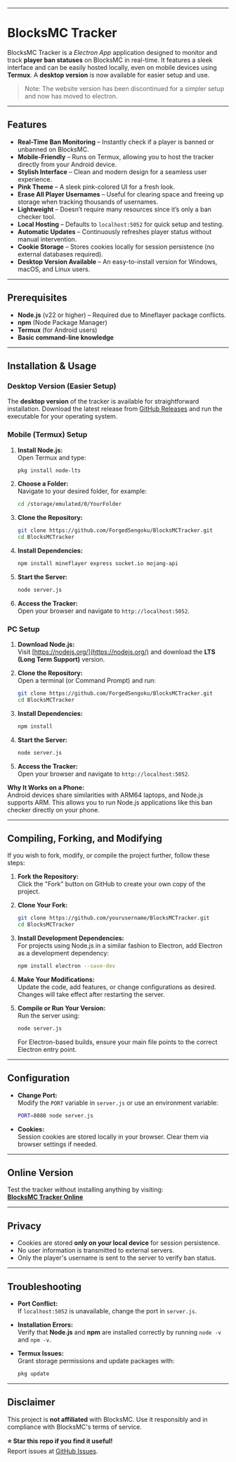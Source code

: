 
---
# BlocksMC Tracker

BlocksMC Tracker is a *Electron App* application designed to monitor and track **player ban statuses** on BlocksMC in real-time. It features a sleek interface and can be easily hosted locally, even on mobile devices using **Termux**. A **desktop version** is now available for easier setup and use.

> Note: The website version has been discontinued for a simpler setup and now has moved to electron.

---

## Features

- **Real-Time Ban Monitoring** – Instantly check if a player is banned or unbanned on BlocksMC.
- **Mobile-Friendly** – Runs on Termux, allowing you to host the tracker directly from your Android device.
- **Stylish Interface** – Clean and modern design for a seamless user experience.
- **Pink Theme** – A sleek pink-colored UI for a fresh look.
- **Erase All Player Usernames** – Useful for clearing space and freeing up storage when tracking thousands of usernames.
- **Lightweight** – Doesn’t require many resources since it’s only a ban checker tool.
- **Local Hosting** – Defaults to `localhost:5052` for quick setup and testing.
- **Automatic Updates** – Continuously refreshes player status without manual intervention.
- **Cookie Storage** – Stores cookies locally for session persistence (no external databases required).
- **Desktop Version Available** – An easy-to-install version for Windows, macOS, and Linux users.

---

## Prerequisites

- **Node.js** (v22 or higher) – Required due to Mineflayer package conflicts.
- **npm** (Node Package Manager)
- **Termux** (for Android users)
- **Basic command-line knowledge**

---

## Installation & Usage

### Desktop Version (Easier Setup)

The **desktop version** of the tracker is available for straightforward installation. Download the latest release from [GitHub Releases](https://github.com/ForgedSengoku/BlocksMCTracker/releases) and run the executable for your operating system.

### Mobile (Termux) Setup

1. **Install Node.js:**  
   Open Termux and type:
   ```bash
   pkg install node-lts
   ```

2. **Choose a Folder:**  
   Navigate to your desired folder, for example:
   ```bash
   cd /storage/emulated/0/YourFolder
   ```

3. **Clone the Repository:**  
   ```bash
   git clone https://github.com/ForgedSengoku/BlocksMCTracker.git
   cd BlocksMCTracker
   ```

4. **Install Dependencies:**  
   ```bash
   npm install mineflayer express socket.io mojang-api
   ```

5. **Start the Server:**  
   ```bash
   node server.js
   ```

6. **Access the Tracker:**  
   Open your browser and navigate to `http://localhost:5052`.

### PC Setup

1. **Download Node.js:**  
   Visit [https://nodejs.org/](https://nodejs.org/) and download the **LTS (Long Term Support)** version.

2. **Clone the Repository:**  
   Open a terminal (or Command Prompt) and run:
   ```bash
   git clone https://github.com/ForgedSengoku/BlocksMCTracker.git
   cd BlocksMCTracker
   ```

3. **Install Dependencies:**  
   ```bash
   npm install
   ```

4. **Start the Server:**  
   ```bash
   node server.js
   ```

5. **Access the Tracker:**  
   Open your browser and navigate to `http://localhost:5052`.

**Why It Works on a Phone:**  
Android devices share similarities with ARM64 laptops, and Node.js supports ARM. This allows you to run Node.js applications like this ban checker directly on your phone.

---

## Compiling, Forking, and Modifying

If you wish to fork, modify, or compile the project further, follow these steps:

1. **Fork the Repository:**  
   Click the "Fork" button on GitHub to create your own copy of the project.

2. **Clone Your Fork:**  
   ```bash
   git clone https://github.com/yourusername/BlocksMCTracker.git
   cd BlocksMCTracker
   ```

3. **Install Development Dependencies:**  
   For projects using Node.js in a similar fashion to Electron, add Electron as a development dependency:
   ```bash
   npm install electron --save-dev
   ```

4. **Make Your Modifications:**  
   Update the code, add features, or change configurations as desired. Changes will take effect after restarting the server.

5. **Compile or Run Your Version:**  
   Run the server using:
   ```bash
   node server.js
   ```
   For Electron-based builds, ensure your main file points to the correct Electron entry point.

---

## Configuration

- **Change Port:**  
  Modify the `PORT` variable in `server.js` or use an environment variable:
  ```bash
  PORT=8080 node server.js
  ```

- **Cookies:**  
  Session cookies are stored locally in your browser. Clear them via browser settings if needed.

---

## Online Version

Test the tracker without installing anything by visiting:  
[**BlocksMC Tracker Online**](https://blocksmctracker.onrender.com/)

---

## Privacy

- Cookies are stored **only on your local device** for session persistence.
- No user information is transmitted to external servers.
- Only the player's username is sent to the server to verify ban status.

---

## Troubleshooting

- **Port Conflict:**  
  If `localhost:5052` is unavailable, change the port in `server.js`.

- **Installation Errors:**  
  Verify that **Node.js** and **npm** are installed correctly by running `node -v` and `npm -v`.

- **Termux Issues:**  
  Grant storage permissions and update packages with:
  ```bash
  pkg update
  ```

---

## Disclaimer

This project is **not affiliated** with BlocksMC. Use it responsibly and in compliance with BlocksMC's terms of service.

**⭐ Star this repo if you find it useful!**  
Report issues at [GitHub Issues](https://github.com/ForgedSengoku/BlocksMCTracker/issues).
